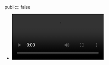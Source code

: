 public:: false

- ![SENTINEL 森特奈-Harry 2025-03-03 19.28.50.mp4](../assets/SENTINEL_森特奈-Harry_2025-03-03_19.28.50_1741692557469_0.mp4)
